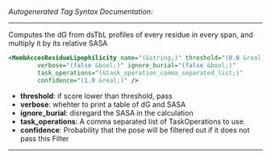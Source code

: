 <!-- THIS IS AN AUTOGENERATED FILE: Don't edit it directly, instead change the schema definition in the code itself. -->

_Autogenerated Tag Syntax Documentation:_

---
Computes the dG from dsTbL profiles of every residue in every span, and multiply it by its relative SASA

```xml
<MembAccesResidueLipophilicity name="(&string;)" threshold="(0.0 &real;)"
        verbose="(false &bool;)" ignore_burial="(false &bool;)"
        task_operations="(&task_operation_comma_separated_list;)"
        confidence="(1.0 &real;)" />
```

-   **threshold**: if score lower than threshold, pass
-   **verbose**: whehter to print a table of dG and SASA
-   **ignore_burial**: disregard the SASA in the calculation
-   **task_operations**: A comma separated list of TaskOperations to use.
-   **confidence**: Probability that the pose will be filtered out if it does not pass this Filter

---
